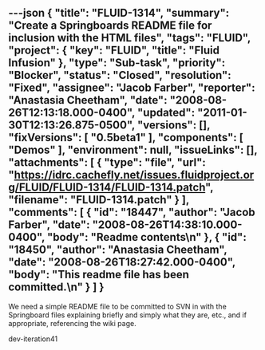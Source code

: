 ---json
{
  "title": "FLUID-1314",
  "summary": "Create a Springboards README file for inclusion with the HTML files",
  "tags": "FLUID",
  "project": {
    "key": "FLUID",
    "title": "Fluid Infusion"
  },
  "type": "Sub-task",
  "priority": "Blocker",
  "status": "Closed",
  "resolution": "Fixed",
  "assignee": "Jacob Farber",
  "reporter": "Anastasia Cheetham",
  "date": "2008-08-26T12:13:18.000-0400",
  "updated": "2011-01-30T12:13:26.875-0500",
  "versions": [],
  "fixVersions": [
    "0.5beta1"
  ],
  "components": [
    "Demos"
  ],
  "environment": null,
  "issueLinks": [],
  "attachments": [
    {
      "type": "file",
      "url": "https://idrc.cachefly.net/issues.fluidproject.org/FLUID/FLUID-1314/FLUID-1314.patch",
      "filename": "FLUID-1314.patch"
    }
  ],
  "comments": [
    {
      "id": "18447",
      "author": "Jacob Farber",
      "date": "2008-08-26T14:38:10.000-0400",
      "body": "Readme contents\n"
    },
    {
      "id": "18450",
      "author": "Anastasia Cheetham",
      "date": "2008-08-26T18:27:42.000-0400",
      "body": "This readme file has been committed.\n"
    }
  ]
}
---
We need a simple README file to be committed to SVN in with the Springboard files explaining briefly and simply what they are, etc., and if appropriate, referencing the wiki page.

dev-iteration41

        